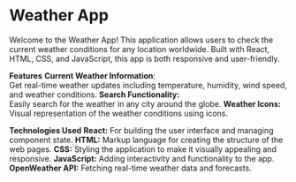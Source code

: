 # Weather App
Welcome to the Weather App! This application allows users to check the current weather conditions for any location worldwide. Built with React, HTML, CSS, and JavaScript, this app is both responsive and user-friendly.

**Features**
**Current Weather Information**: <br> Get real-time weather updates including temperature, humidity, wind speed, and weather conditions.
**Search Functionality:** <br> Easily search for the weather in any city around the globe.
**Weather Icons:** <br> Visual representation of the weather conditions using icons.

**Technologies Used**
**React:** For building the user interface and managing component state.
**HTML:** Markup language for creating the structure of the web pages.
**CSS:** Styling the application to make it visually appealing and responsive.
**JavaScript:** Adding interactivity and functionality to the app.
**OpenWeather API:** Fetching real-time weather data and forecasts.
